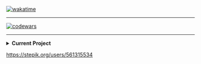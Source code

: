 [![wakatime](https://wakatime.com/badge/user/26ec244d-ad2d-48d6-9f09-32c4907a34f6.svg)](https://wakatime.com/@26ec244d-ad2d-48d6-9f09-32c4907a34f6)
___
[![codewars](https://www.codewars.com/users/Harlok/badges/large)](https://www.codewars.com/users/Harlok)
___

<details>
<summary><b> Current Project</b></summary>
This program demonstrates a simple game menu using the Pygame library.
The menu is composed of several buttons with different hover effects.
When a button is hovered over, it fades in and when the mouse is moved
away, it fades out. The program is also able to play/background music
during menu animation.\

<img alt="settings.png" src="img%2Fsettings.png" width="250"/>

[![Crygeen Repo Card](https://github-readme-stats.vercel.app/api/pin/?username=Harlok13&repo=Crygeen)](https://github.com/Harlok13/Crygeen)

</details>

https://stepik.org/users/561315534
<!--
**Harlok13/Harlok13** is a ✨ _special_ ✨ repository because its `README.md` (this file) appears on your GitHub profile.

Here are some ideas to get you started:

- 🔭 I’m currently working on ...
- 🌱 I’m currently learning ...
- 👯 I’m looking to collaborate on ...
- 🤔 I’m looking for help with ...
- 💬 Ask me about ...
- 📫 How to reach me: ...
- 😄 Pronouns: ...
- ⚡ Fun fact: ...
-->
